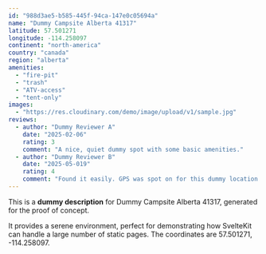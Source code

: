 ```yaml
---
id: "988d3ae5-b585-445f-94ca-147e0c05694a"
name: "Dummy Campsite Alberta 41317"
latitude: 57.501271
longitude: -114.258097
continent: "north-america"
country: "canada"
region: "alberta"
amenities:
  - "fire-pit"
  - "trash"
  - "ATV-access"
  - "tent-only"
images:
  - "https://res.cloudinary.com/demo/image/upload/v1/sample.jpg"
reviews:
  - author: "Dummy Reviewer A"
    date: "2025-02-06"
    rating: 3
    comment: "A nice, quiet dummy spot with some basic amenities."
  - author: "Dummy Reviewer B"
    date: "2025-05-019"
    rating: 4
    comment: "Found it easily. GPS was spot on for this dummy location."
---
```


This is a **dummy description** for Dummy Campsite Alberta 41317, generated for the proof of concept.

It provides a serene environment, perfect for demonstrating how SvelteKit can handle a large number of static pages. The coordinates are 57.501271, -114.258097.

